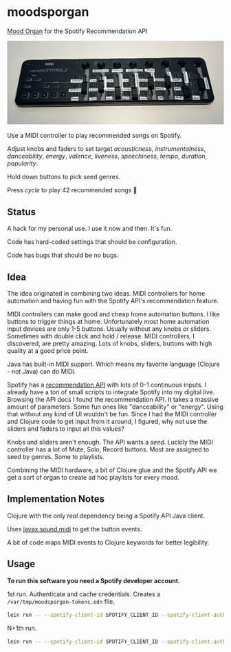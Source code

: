 # moodsporgan

[Mood Organ](https://en.wikipedia.org/wiki/Penfield_mood_organ)
for the Spotify Recommendation API

![Photo of a Korg nanoKontrol2 MIDI controller labeled for use with moodsporgan](_doc/device.jpg)

Use a MIDI controller to play recommended songs on Spotify.

Adjust knobs and faders to set target
*acousticness*,
*instrumentalness*,
*danceability*,
*energy*,
*valence*,
*liveness*,
*speechiness*,
*tempo*,
*duration*,
*popularity*.

Hold down buttons to pick seed genres.

Press *cycle* to play 42 recommended songs 🥳

## Status

A hack for my personal use. I use it now and then. It's fun.

Code has hard-coded settings that should be configuration.

Code has bugs that should be no bugs.

## Idea

The idea originated in combining two ideas.
MIDI controllers for home automation and having fun with the
  Spotify API's recommendation feature.

MIDI controllers can make good and cheap home automation buttons.
I like buttons to trigger things at home.
Unfortunately most home automation input devices are only 1-5 buttons.
Usually without any knobs or sliders. Sometimes with double click and hold / release.
MIDI controllers, I discovered, are pretty amazing.
Lots of knobs, sliders, buttons with high quality at a good price point.

Java has built-in MIDI support.
Which means my favorite language (Clojure - not Java) can do MIDI.

Spotify has a [recommendation API](https://developer.spotify.com/documentation/web-api/reference/get-recommendations)
  with lots of 0-1 continuous inputs.
I already have a ton of small scripts to integrate Spotify into my digital live.
Browsing the API docs I found the recommendation API.
It takes a massive amount of parameters.
Some fun ones like "danceability" or "energy".
Using that without any kind of UI wouldn't be fun.
Since I had the MIDI controller and Clojure code to get input from it around,
I figured, why not use the sliders and faders to input all this values?

Knobs and sliders aren't enough. The API wants a *seed*.
Luckily the MIDI controller has a lot of Mute, Solo, Record buttons.
Most are assigned to seed by genres. Some to playlists.

Combining the MIDI hardware, a bit of Clojure glue and the Spotify API
we get a sort of organ to create ad hoc playlists for every mood.

## Implementation Notes

Clojure with the only *real* dependency being a Spotify API Java client.

Uses [javax.sound.midi](https://docs.oracle.com/en/java/javase/11/docs/api/java.desktop/javax/sound/midi/package-summary.html)
to get the button events.

A bit of code maps MIDI events to Clojure keywords for better legibility.

## Usage

**To run this software you need a Spotify developer account.**

1st run. Authenticate and cache credentials. Creates a `/var/tmp/moodsporgan-tokens.edn` file.

```sh
lein run -- --spotify-client-id SPOTIFY_CLIENT_ID --spotify-client-auth SPOTIFY_CLIENT_AUTH --auth
```

N+1th run.

```sh
lein run -- --spotify-client-id SPOTIFY_CLIENT_ID --spotify-client-auth SPOTIFY_CLIENT_AUTH
```

